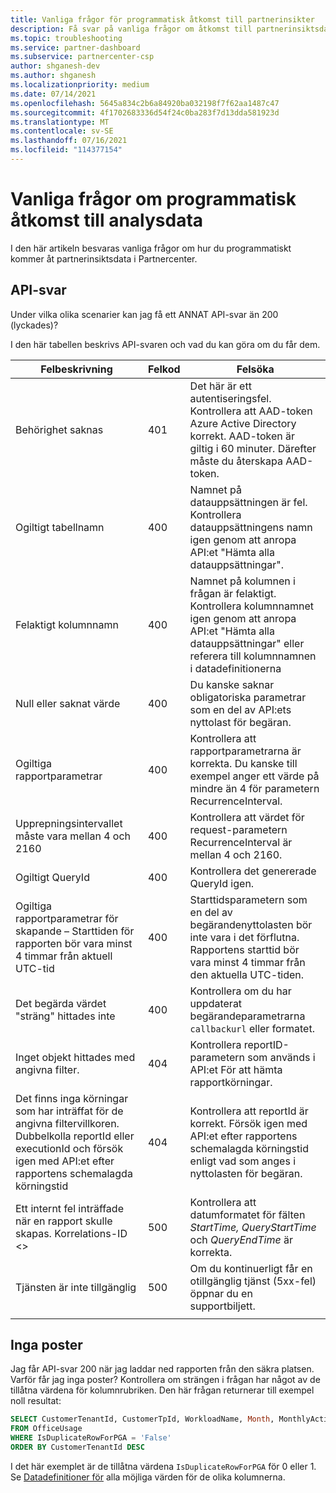 ```yaml
---
title: Vanliga frågor för programmatisk åtkomst till partnerinsikter
description: Få svar på vanliga frågor om åtkomst till partnerinsiktsdata via API.
ms.topic: troubleshooting
ms.service: partner-dashboard
ms.subservice: partnercenter-csp
author: shganesh-dev
ms.author: shganesh
ms.localizationpriority: medium
ms.date: 07/14/2021
ms.openlocfilehash: 5645a834c2b6a84920ba032198f7f62aa1487c47
ms.sourcegitcommit: 4f1702683336d54f24c0ba283f7d13dda581923d
ms.translationtype: MT
ms.contentlocale: sv-SE
ms.lasthandoff: 07/16/2021
ms.locfileid: "114377154"
---
```

# <a name="programmatic-access-of-analytics-data-common-questions"></a>Vanliga frågor om programmatisk åtkomst till analysdata

I den här artikeln besvaras vanliga frågor om hur du programmatiskt kommer åt partnerinsiktsdata i Partnercenter.

## <a name="api-responses"></a>API-svar

Under vilka olika scenarier kan jag få ett ANNAT API-svar än 200 (lyckades)?

I den här tabellen beskrivs API-svaren och vad du kan göra om du får dem.

|    Felbeskrivning     |    Felkod     |    Felsöka     |
|    ----    |    ----    |    ----    |
|    Behörighet saknas     |    401     |    Det här är ett autentiseringsfel. Kontrollera att AAD-token Azure Active Directory korrekt. AAD-token är giltig i 60 minuter. Därefter måste du återskapa AAD-token.     |
|    Ogiltigt tabellnamn     |    400     |    Namnet på datauppsättningen är fel. Kontrollera datauppsättningens namn igen genom att anropa API:et "Hämta alla datauppsättningar".     |
|    Felaktigt kolumnnamn     |    400     |    Namnet på kolumnen i frågan är felaktigt. Kontrollera kolumnnamnet igen genom att anropa API:et "Hämta alla datauppsättningar" eller referera till kolumnnamnen i datadefinitionerna    |
|    Null eller saknat värde     |    400     |    Du kanske saknar obligatoriska parametrar som en del av API:ets nyttolast för begäran.     |
|    Ogiltiga rapportparametrar     |    400     |    Kontrollera att rapportparametrarna är korrekta. Du kanske till exempel anger ett värde på mindre än 4 för parametern RecurrenceInterval.     |
|    Upprepningsintervallet måste vara mellan 4 och 2160     |    400     |    Kontrollera att värdet för request-parametern RecurrenceInterval är mellan 4 och 2160.     |
|    Ogiltigt QueryId     |    400     |    Kontrollera det genererade QueryId igen.     |
|    Ogiltiga rapportparametrar för skapande – Starttiden för rapporten bör vara minst 4 timmar från aktuell UTC-tid     |    400     |    Starttidsparametern som en del av begärandenyttolasten bör inte vara i det förflutna. Rapportens starttid bör vara minst 4 timmar från den aktuella UTC-tiden.     |
|    Det begärda värdet "sträng" hittades inte     |    400     |    Kontrollera om du har uppdaterat begärandeparametrarna `callbackurl` eller formatet.     |
|    Inget objekt hittades med angivna filter.     |    404     |    Kontrollera reportID-parametern som används i API:et För att hämta rapportkörningar.     |
|    Det finns inga körningar som har inträffat för de angivna filtervillkoren. Dubbelkolla reportId eller executionId och försök igen med API:et efter rapportens schemalagda körningstid     |    404     |    Kontrollera att reportId är korrekt. Försök igen med API:et efter rapportens schemalagda körningstid enligt vad som anges i nyttolasten för begäran.     |
|    Ett internt fel inträffade när en rapport skulle skapas. Korrelations-ID <>     |    500     |    Kontrollera att datumformatet för fälten *StartTime,* *QueryStartTime* och *QueryEndTime* är korrekta.     |
|    Tjänsten är inte tillgänglig    |    500     |    Om du kontinuerligt får en otillgänglig tjänst (5xx-fel) öppnar du en supportbiljett.    |
|        |        |        |

## <a name="no-records"></a>Inga poster

Jag får API-svar 200 när jag laddar ned rapporten från den säkra platsen. Varför får jag inga poster?
Kontrollera om strängen i frågan har något av de tillåtna värdena för kolumnrubriken. Den här frågan returnerar till exempel noll resultat:

```sql
SELECT CustomerTenantId, CustomerTpId, WorkloadName, Month, MonthlyActiveUsers 
FROM OfficeUsage 
WHERE IsDuplicateRowForPGA = 'False' 
ORDER BY CustomerTenantId DESC
```

I det här exemplet är de tillåtna värdena `IsDuplicateRowForPGA` för 0 eller 1. Se [Datadefinitioner för](insights-data-definitions.md) alla möjliga värden för de olika kolumnerna.
